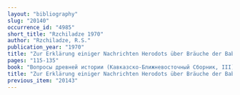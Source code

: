 ```yaml
---
layout: "bibliography"
slug: "20140"
occurrence_id: "4985"
short_title: "Rzchiladze 1970"
author: "Rzchiladze, R.S."
publication_year: "1970"
title: "Zur Erklärung einiger Nachrichten Herodots über Bräuche der Babylonier (in Russ.)"
pages: "115-135"
book: "Вопросы древней истории (Кавказско-Ближневосточный Сборник, III), Тбилиси 1970 [Voprosy drevnej istorii (Kavkazsko-Bližnevostočnyj Sbornik, III), Tbilisi 1970]"
title: "Zur Erklärung einiger Nachrichten Herodots über Bräuche der Babylonier (in Russ.)"
previous_item: "20143"
---
```

